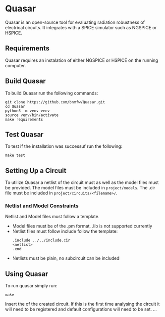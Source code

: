 # Quasar
Quasar is an open-source tool for evaluating radiation robustness of electrical circuits.
It integrates with a SPICE simulator such as NGSPICE or HSPICE.

## Requirements
Quasar requires an instalation of either NGSPICE or HSPICE on the running computer.

## Build Quasar
To build Quasar run the following commands:
```
git clone https://github.com/bnmfw/Quasar.git
cd Quasar
python3 -m venv venv
source venv/bin/activate
make requirements
```

## Test Quasar
To test if the installation was successuf run the following:
```
make test
```

## Setting Up a Circuit
To utilize Quasar a netlist of the circuit must as well as the model files must be provided.
The model files must be included in ```project/models```.
The .cir file must be included in ```project/circuits/<filename>/```.

### Netlist and Model Constraints
Netlist and Model files must follow a template.
- Model files must be of the .pm format, .lib is not supported currently
- Netlist files must follow include follow the template:
  ``` spice
  .include ../../include.cir
  <netlist>
  .end
  ```
- Netlists must be plain, no subcircuit can be included

## Using Quasar
To run quasar simply run:
```
make
```
Insert the <filename> of the created circuit.
If this is the first time analysing the circuit it will need to be registered and default configurations will need to be set.
...
